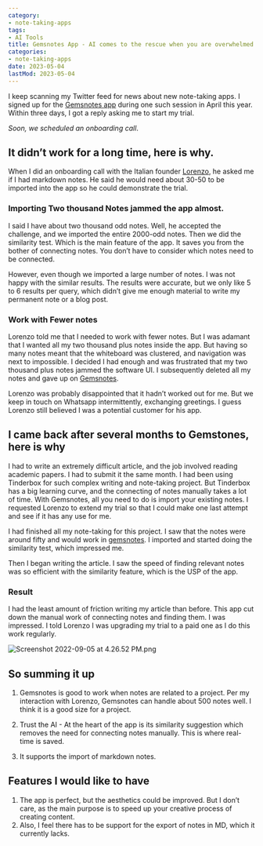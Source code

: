 ```yaml
---
category:
- note-taking-apps
tags:
- AI Tools
title: Gemsnotes App - AI comes to the rescue when you are overwhelmed.
categories:
- note-taking-apps
date: 2023-05-04
lastMod: 2023-05-04
---
```

I keep scanning my Twitter feed for news about new note-taking apps. I signed up for the [Gemsnotes app](https://gemsnotes.app/) during one such session in April this year. Within three days, I got a reply asking me to start my trial. 

*Soon, we scheduled an onboarding call*.

## It didn’t work for a long time, here is why.

When I did an onboarding call with the Italian founder [Lorenzo](https://twitter.com/Ittaboba), he asked me if I had markdown notes. He said he would need about 30-50 to be imported into the app so he could demonstrate the trial.

### Importing Two thousand Notes jammed the app almost.

I said I have about two thousand odd notes. Well, he accepted the challenge, and we imported the entire 2000-odd notes. Then we did the similarity test. Which is the main feature of the app. It saves you from the bother of connecting notes. You don’t have to consider which notes need to be connected. 

However, even though we imported a large number of notes. I was not happy with the similar results. The results were accurate, but we only like 5 to 6 results per query, which didn’t give me enough material to write my permanent note or a blog post.

### Work with Fewer notes

Lorenzo told me that I needed to work with fewer notes. But I was adamant that I wanted all my two thousand plus notes inside the app. But having so many notes meant that the whiteboard was clustered, and navigation was next to impossible. I decided I had enough and was frustrated that my two thousand plus notes jammed the software UI. I subsequently deleted all my notes and gave up on [Gemsnotes](https://gemsnotes.app/). 

Lorenzo was probably disappointed that it hadn’t worked out for me. But we keep in touch on Whatsapp intermittently, exchanging greetings. I guess Lorenzo still believed I was a potential customer for his app.

## I came back after several months to Gemstones, here is why

I had to write an extremely difficult article, and the job involved reading academic papers. I had to submit it the same month. I had been using Tinderbox for such complex writing and note-taking project. But Tinderbox has a big learning curve, and the connecting of notes manually takes a lot of time. With Gemsnotes, all you need to do is import your existing notes. I requested Lorenzo to extend my trial so that I could make one last attempt and see if it has any use for me. 

I had finished all my note-taking for this project. I saw that the notes were around fifty and would work in [gemsnotes](https://gemsnotes.app/). I imported and started doing the similarity test, which impressed me. 

Then I began writing the article. I saw the speed of finding relevant notes was so efficient with the similarity feature, which is the USP of the app.

### Result

I had the least amount of friction writing my article than before. This app cut down the manual work of connecting notes and finding them. I was impressed. I told Lorenzo I was upgrading my trial to a paid one as I do this work regularly.

![Screenshot 2022-09-05 at 4.26.52 PM.png](/assets/screenshot_2022-09-05_at_4.26.52_pm_1662375787645_0.png)

## So summing it up

1. Gemsnotes is good to work when notes are related to a project. Per my interaction with Lorenzo, Gemsnotes can handle about 500 notes well. I think it is a good size for a project. 

2. Trust the AI - At the heart of the app is its similarity suggestion which removes the need for connecting notes manually. This is where real-time is saved. 

3. It supports the import of markdown notes.

## Features I would like to have

1. The app is perfect, but the aesthetics could be improved. But I don’t care, as the main purpose is to speed up your creative process of creating content. 
2. Also, I feel there has to be support for the export of notes in MD, which it currently lacks.
